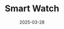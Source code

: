 ---
title: "Smart Watch"
date: 2025-03-28
store: Redbubble
affiliate_link: https://amzn.to/sample-link
layout: product
categories: [Fashion]
subcategories: [Bottom]
tags: ["featured", "weekly"]
images:
  - /assets/img/product-img/pro-big-4.jpg
  - /assets/img/product-img/product4.jpg

short_description: March - Premium wireless earbuds with noise cancellation and long battery life.
description: This is detailed Description- March
---